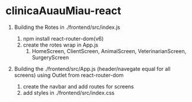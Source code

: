 # clinicaAuauMiau-react


1. Building the Rotes in ./frontend/src/index.js
    1. npm install react-router-dom(v6)
    2. create the rotes wrap in App.js
        1. HomeScreen, ClientScreen, AnimalScreen, VeterinarianScreen, SurgeryScreen

2. Building the ./frontend/src/App.js (header/navegate equal for all screens) using Outlet from react-router-dom
    1. create the navbar and add routes for screens
    2. add styles in ./frontend/src/index.css 
